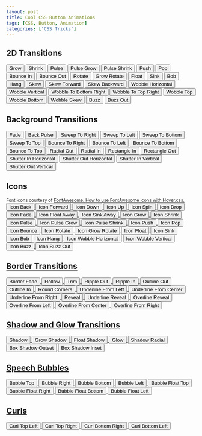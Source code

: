 ```yaml
---
layout: post
title: Cool CSS Button Animations
tags: [CSS, Button, Animation]
categories: ['CSS Tricks']
---
```


<link rel="stylesheet" type="text/css" href="hover.css">

<h2>2D Transitions</h2>
<button href="#" class="hvr-grow">Grow</button>
<button href="#" class="hvr-shrink">Shrink</button>
<button href="#" class="hvr-pulse">Pulse</button>
<button href="#" class="hvr-pulse-grow">Pulse Grow</button>
<button href="#" class="hvr-pulse-shrink">Pulse Shrink</button>
<button href="#" class="hvr-push">Push</button>
<button href="#" class="hvr-pop">Pop</button>
<button href="#" class="hvr-bounce-in">Bounce In</button>
<button href="#" class="hvr-bounce-out">Bounce Out</button>
<button href="#" class="hvr-rotate">Rotate</button>
<button href="#" class="hvr-grow-rotate">Grow Rotate</button>
<button href="#" class="hvr-float">Float</button>
<button href="#" class="hvr-sink">Sink</button>
<button href="#" class="hvr-bob">Bob</button>
<button href="#" class="hvr-hang">Hang</button>
<button href="#" class="hvr-skew">Skew</button>
<button href="#" class="hvr-skew-forward">Skew Forward</button>
<button href="#" class="hvr-skew-backward">Skew Backward</button>
<button href="#" class="hvr-wobble-horizontal">Wobble Horizontal</button>
<button href="#" class="hvr-wobble-vertical">Wobble Vertical</button>
<button href="#" class="hvr-wobble-to-bottom-right">Wobble To Bottom Right</button>
<button href="#" class="hvr-wobble-to-top-right">Wobble To Top Right</button>
<button href="#" class="hvr-wobble-top">Wobble Top</button>
<button href="#" class="hvr-wobble-bottom">Wobble Bottom</button>
<button href="#" class="hvr-wobble-skew">Wobble Skew</button>
<button href="#" class="hvr-buzz">Buzz</button>
<button href="#" class="hvr-buzz-out">Buzz Out</button>
<h2>Background Transitions</h2>
<button href="#" class="hvr-fade">Fade</button>
<button href="#" class="hvr-back-pulse">Back Pulse</button>
<button href="#" class="hvr-sweep-to-right">Sweep To Right</button>
<button href="#" class="hvr-sweep-to-left">Sweep To Left</button>
<button href="#" class="hvr-sweep-to-bottom">Sweep To Bottom</button>
<button href="#" class="hvr-sweep-to-top">Sweep To Top</button>
<button href="#" class="hvr-bounce-to-right">Bounce To Right</button>
<button href="#" class="hvr-bounce-to-left">Bounce To Left</button>
<button href="#" class="hvr-bounce-to-bottom">Bounce To Bottom</button>
<button href="#" class="hvr-bounce-to-top">Bounce To Top</button>
<button href="#" class="hvr-radial-out">Radial Out</button>
<button href="#" class="hvr-radial-in">Radial In</button>
<button href="#" class="hvr-rectangle-in">Rectangle In</button>
<button href="#" class="hvr-rectangle-out">Rectangle Out</button>
<button href="#" class="hvr-shutter-in-horizontal">Shutter In Horizontal</button>
<button href="#" class="hvr-shutter-out-horizontal">Shutter Out Horizontal</button>
<button href="#" class="hvr-shutter-in-vertical">Shutter In Vertical</button>
<button href="#" class="hvr-shutter-out-vertical">Shutter Out Vertical</button>
<h2>Icons</h2>
<small>Font icons courtesy of <a href="https://fortawesome.github.io/Font-Awesome/">FontAwesome</button>. <a href="https://github.com/IanLunn/Hover/#using-fontawesome-with-icon-effects">How to use FontAwesome icons</button> with Hover.css.</small>
<button href="#" class="hvr-icon-back">Icon Back</button>
<button href="#" class="hvr-icon-forward">Icon Forward</button>
<button href="#" class="hvr-icon-down">Icon Down</button>
<button href="#" class="hvr-icon-up">Icon Up</button>
<button href="#" class="hvr-icon-spin">Icon Spin</button>
<button href="#" class="hvr-icon-drop">Icon Drop</button>
<button href="#" class="hvr-icon-fade">Icon Fade</button>
<button href="#" class="hvr-icon-float-away">Icon Float Away</button>
<button href="#" class="hvr-icon-sink-away">Icon Sink Away</button>
<button href="#" class="hvr-icon-grow">Icon Grow</button>
<button href="#" class="hvr-icon-shrink">Icon Shrink</button>
<button href="#" class="hvr-icon-pulse">Icon Pulse</button>
<button href="#" class="hvr-icon-pulse-grow">Icon Pulse Grow</button>
<button href="#" class="hvr-icon-pulse-shrink">Icon Pulse Shrink</button>
<button href="#" class="hvr-icon-push">Icon Push</button>
<button href="#" class="hvr-icon-pop">Icon Pop</button>
<button href="#" class="hvr-icon-bounce">Icon Bounce</button>
<button href="#" class="hvr-icon-rotate">Icon Rotate</button>
<button href="#" class="hvr-icon-grow-rotate">Icon Grow Rotate</button>
<button href="#" class="hvr-icon-float">Icon Float</button>
<button href="#" class="hvr-icon-sink">Icon Sink</button>
<button href="#" class="hvr-icon-bob">Icon Bob</button>
<button href="#" class="hvr-icon-hang">Icon Hang</button>
<button href="#" class="hvr-icon-wobble-horizontal">Icon Wobble Horizontal</button>
<button href="#" class="hvr-icon-wobble-vertical">Icon Wobble Vertical</button>
<button href="#" class="hvr-icon-buzz">Icon Buzz</button>
<button href="#" class="hvr-icon-buzz-out">Icon Buzz Out</button>
<h2>Border Transitions</h2>
<button href="#" class="hvr-border-fade">Border Fade</button>
<button href="#" class="hvr-hollow">Hollow</button>
<button href="#" class="hvr-trim">Trim</button>
<button href="#" class="hvr-ripple-out">Ripple Out</button>
<button href="#" class="hvr-ripple-in">Ripple In</button>
<button href="#" class="hvr-outline-out">Outline Out</button>
<button href="#" class="hvr-outline-in">Outline In</button>
<button href="#" class="hvr-round-corners">Round Corners</button>
<button href="#" class="hvr-underline-from-left">Underline From Left</button>
<button href="#" class="hvr-underline-from-center">Underline From Center</button>
<button href="#" class="hvr-underline-from-right">Underline From Right</button>
<button href="#" class="hvr-reveal">Reveal</button>
<button href="#" class="hvr-underline-reveal">Underline Reveal</button>
<button href="#" class="hvr-overline-reveal">Overline Reveal</button>
<button href="#" class="hvr-overline-from-left">Overline From Left</button>
<button href="#" class="hvr-overline-from-center">Overline From Center</button>
<button href="#" class="hvr-overline-from-right">Overline From Right</button>
<h2>Shadow and Glow Transitions</h2>
<button href="#" class="hvr-shadow">Shadow</button>
<button href="#" class="hvr-grow-shadow">Grow Shadow</button>
<button href="#" class="hvr-float-shadow">Float Shadow</button>
<button href="#" class="hvr-glow">Glow</button>
<button href="#" class="hvr-shadow-radial">Shadow Radial</button>
<button href="#" class="hvr-box-shadow-outset">Box Shadow Outset</button>
<button href="#" class="hvr-box-shadow-inset">Box Shadow Inset</button>
<h2>Speech Bubbles</h2>
<button href="#" class="hvr-bubble-top">Bubble Top</button>
<button href="#" class="hvr-bubble-right">Bubble Right</button>
<button href="#" class="hvr-bubble-bottom">Bubble Bottom</button>
<button href="#" class="hvr-bubble-left">Bubble Left</button>
<button href="#" class="hvr-bubble-float-top">Bubble Float Top</button>
<button href="#" class="hvr-bubble-float-right">Bubble Float Right</button>
<button href="#" class="hvr-bubble-float-bottom">Bubble Float Bottom</button>
<button href="#" class="hvr-bubble-float-left">Bubble Float Left</button>
<h2>Curls</h2>
<button href="#" class="hvr-curl-top-left">Curl Top Left</button>
<button href="#" class="hvr-curl-top-right">Curl Top Right</button>
<button href="#" class="hvr-curl-bottom-right">Curl Bottom Right</button>
<button href="#" class="hvr-curl-bottom-left">Curl Bottom Left</button>
